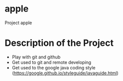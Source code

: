 # apple
Project apple

# Description of the Project
- Play with git and github
- Get used to git and remote developing
- Get used to the google java coding style (https://google.github.io/styleguide/javaguide.html)
